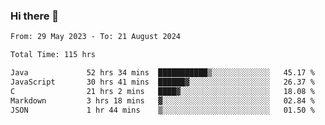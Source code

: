 ### Hi there 👋

<!--START_SECTION:waka-->

```txt
From: 29 May 2023 - To: 21 August 2024

Total Time: 115 hrs

Java             52 hrs 34 mins  ███████████▒░░░░░░░░░░░░░   45.17 %
JavaScript       30 hrs 41 mins  ██████▓░░░░░░░░░░░░░░░░░░   26.37 %
C                21 hrs 2 mins   ████▓░░░░░░░░░░░░░░░░░░░░   18.08 %
Markdown         3 hrs 18 mins   ▓░░░░░░░░░░░░░░░░░░░░░░░░   02.84 %
JSON             1 hr 44 mins    ▒░░░░░░░░░░░░░░░░░░░░░░░░   01.50 %
```

<!--END_SECTION:waka-->
<!--
**the-beef-calculator/the-beef-calculator** is a ✨ _special_ ✨ repository because its `README.md` (this file) appears on your GitHub profile.

Here are some ideas to get you started:

- 🔭 I’m currently working on ...
- 🌱 I’m currently learning ...
- 👯 I’m looking to collaborate on ...
- 🤔 I’m looking for help with ...
- 💬 Ask me about ...
- 📫 How to reach me: ...
- 😄 Pronouns: ...
- ⚡ Fun fact: ...
-->

